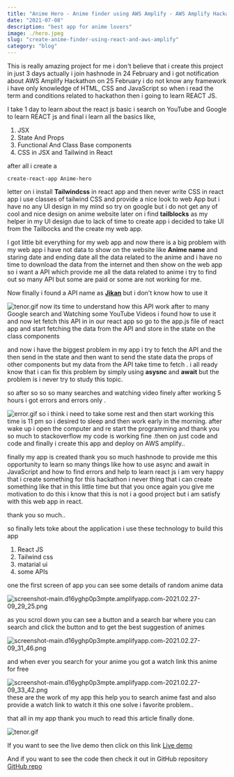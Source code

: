 ```yaml
---
title: "Anime Hero - Anime finder using AWS Amplify - AWS Amplify Hackathon"
date: "2021-07-08"
description: "best app for anime lovers"
image: ./hero.jpeg
slug: "create-anime-finder-using-react-and-aws-amplify"
category: "blog"
---
```


This is really amazing project for me i don't believe that i create this project in just 3 days actually i join hashnode in 24 February and i got notification about AWS Amplify Hackathon on 25 February i do not know any framework i have only knowledge of HTML, CSS and JavaScript so when i read the term and conditions related to hackathon then i going to learn REACT JS.

I take 1 day to learn about the react js basic i search on YouTube and Google to learn REACT js and final i learn all the basics like,

1. JSX
2. State And Props
3. Functional And Class Base components
4. CSS in JSX and Tailwind in React

after all i create a

```
create-react-app Anime-hero
```

letter on i install **Tailwindcss** in react app and then never write CSS in react app i use classes of tailwind CSS and provide a nice look to web App but i have no any UI design in my mind so try on google but i do not get any of cool and nice design on anime website later on i find **tailblocks** as my helper in my UI design due to lack of time to create app i decided to take UI from the Tailbocks and the create my web app.

I got little bit everything for my web app and now there is a big problem with my web app i have not data to show on the website like **Anime name** and staring date and ending date all the data related to the anime and i have no time to download the data from the internet and then show on the web app so i want a API which provide me all the data related to anime i try to find out so many API but some are paid or some are not working for me.

Now finally i found a API name as [**Jikan**](https://jikan.docs.apiary.io/#) but i don't know how to use it

![tenor.gif](https://cdn.hashnode.com/res/hashnode/image/upload/v1614397106201/tf-Bu_wxa.gif)
now its time to understand how this API work after to many Google search and Watching some YouTube Videos i found how to use it and now let fetch this API in in our react app so go to the app.js file of react app and start fetching the data from the API and store in the state on the class components

and now i have the biggest problem in my app i try to fetch the API and the then send in the state and then want to send the state data the props of other components but my data from the API take time to fetch . i all ready know that i can fix this problem by simply using **asysnc** and **await** but the problem is i never try to study this topic.

so after so so so many searches and watching video finely after working 5 hours i got errors and errors only .

![error.gif](https://cdn.hashnode.com/res/hashnode/image/upload/v1614397506331/RvFtTHL7Q.gif)
so i think i need to take some rest and then start working this time is 11 pm so i desired to sleep and then work early in the morning.
after wake up i open the computer and re start the programming and thank you so much to stackoverflow my code is working fine .then on just code and code and finally i create this app and deploy on AWS amplify..

finally my app is created thank you so much hashnode to provide me this opportunity to learn so many things like how to use async and await in JavaScript and how to find errors and help to learn react js i am very happy that i create something for this hackathon i never thing that i can create something like that in this little time but that you once again you give me motivation to do this i know that this is not i a good project but i am satisfy with this web app in react.

thank you so much..

so finally lets toke about the application
i use these technology to build this app

1. React JS
2. Tailwind css
3. matarial ui
4. some APIs

one the first screen of app you can see some details of random anime data

![screenshot-main.d16yghp0p3mpte.amplifyapp.com-2021.02.27-09_29_25.png](https://cdn.hashnode.com/res/hashnode/image/upload/v1614398448139/GhIQ7IYqm.png)

as you scrol down you can see a button and a search bar where you can search and click the button and to get the best suggestion of animes

![screenshot-main.d16yghp0p3mpte.amplifyapp.com-2021.02.27-09_31_46.png](https://cdn.hashnode.com/res/hashnode/image/upload/v1614398555503/KNpqDEcP1.png)

and when ever you search for your anime you got a watch link this anime for free

![screenshot-main.d16yghp0p3mpte.amplifyapp.com-2021.02.27-09_33_42.png](https://cdn.hashnode.com/res/hashnode/image/upload/v1614398659316/4iLQl78vN.png)
these are the work of my app this help you to search anime fast and also provide a watch link to watch it this one solve i favorite problem..

that all in my app thank you much to read this article
finally done.

![tenor.gif](https://cdn.hashnode.com/res/hashnode/image/upload/v1614398921459/Jpu5gFt4u.gif)

If you want to see the live demo then click on this link
[Live demo](https://main.d16yghp0p3mpte.amplifyapp.com/)

And if you want to see the code then check it out in GitHub repository
[GitHub repo](https://github.com/anshumeena1947/anime-web-app)
